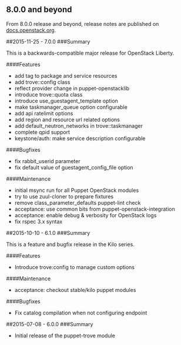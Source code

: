## 8.0.0 and beyond

From 8.0.0 release and beyond, release notes are published on
[docs.openstack.org](http://docs.openstack.org/releasenotes/puppet-trove/).

##2015-11-25 - 7.0.0
###Summary

This is a backwards-compatible major release for OpenStack Liberty.

####Features
- add tag to package and service resources
- add trove::config class
- reflect provider change in puppet-openstacklib
- introduce trove::quota class
- introduce use_guestagent_template option
- make taskmanager_queue option configurable
- add api ratelimit options
- add region and resource url related options
- add default_neutron_networks in trove::taskmanager
- complete qpid support
- keystone/auth: make service description configurable

####Bugfixes
- fix rabbit_userid parameter
- fix default value of guestagent_config_file option

####Maintenance
- initial msync run for all Puppet OpenStack modules
- try to use zuul-cloner to prepare fixtures
- remove class_parameter_defaults puppet-lint check
- acceptance: use common bits from puppet-openstack-integration
- acceptance: enable debug & verbosity for OpenStack logs
- fix rspec 3.x syntax

##2015-10-10 - 6.1.0
###Summary

This is a feature and bugfix release in the Kilo series.

####Features
- Introduce trove:config to manage custom options

####Maintenance
- acceptance: checkout stable/kilo puppet modules

####Bugfixes
- Fix catalog compilation when not configuring endpoint

##2015-07-08 - 6.0.0
###Summary

- Initial release of the puppet-trove module
